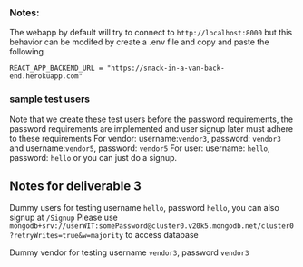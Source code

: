 ### Notes:
The webapp by default will try to connect to `http://localhost:8000` but this behavior can be modifed by create a .env file and copy and paste the following 

    REACT_APP_BACKEND_URL = "https://snack-in-a-van-back-end.herokuapp.com"


### sample test users
Note that we create these test users before the password requirements, the password requirements are implemented and user signup later must adhere to these requirements
For vendor: username:`vendor3`, password: `vendor3` and username:`vendor5`, password: `vendor5`
For user:   username: `hello`, password: `hello` or you can just do a signup. 




## Notes for deliverable 3
Dummy users for testing username `hello`, password `hello`, you can also signup at `/Signup`
Please use `mongodb+srv://userWIT:somePassword@cluster0.v20k5.mongodb.net/cluster0?retryWrites=true&w=majority` to access database


Dummy vendor for testing username `vendor3`, password `vendor3`

